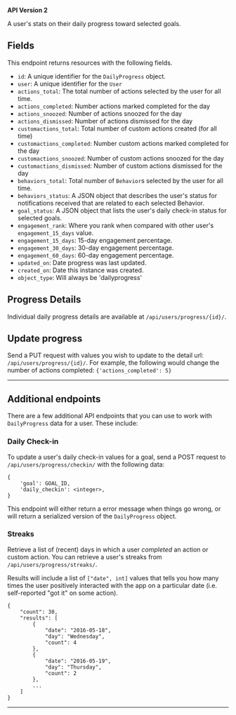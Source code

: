 
**API Version 2**

A user's stats on their daily progress toward selected goals.

## Fields

This endpoint returns resources with the following fields.


* `id`: A unique identifier for the `DailyProgress` object.
* `user`: A unique identifier for the `User`
* `actions_total`: The total number of actions selected by the user for all time.
* `actions_completed`: Number actions marked completed for the day
* `actions_snoozed`: Number of actions snoozed for the day
* `actions_dismissed`:  Number of actions dismissed for the day
* `customactions_total`: Total number of custom actions created (for all time)
* `customactions_completed`: Number custom actions marked completed for the day
* `customactions_snoozed`: Number of custom actions snoozed for the day
* `customactions_dismissed`:  Number of custom actions dismissed for the day
* `behaviors_total`: Total number of `Behavior`s selected by the user for all time.
* `behaviors_status`: A JSON object that describes the user's status for
  notifications received that are related to each selected Behavior.
* `goal_status`: A JSON object that lists the user's daily check-in status
  for selected goals.
* `engagement_rank`: Where you rank when compared with other user's
  `engagement_15_days` value.
* `engagement_15_days`: 15-day engagement percentage.
* `engagement_30_days`: 30-day engagement percentage.
* `engagement_60_days`: 60-day engagement percentage.
* `updated_on`: Date progress was last updated.
* `created_on`: Date this instance was created.
* `object_type`: Will always be 'dailyprogress'

## Progress Details

Individual daily progress details are available at `/api/users/progress/{id}/`.

## Update progress

Send a PUT request with values you wish to update to the detail url:
`/api/users/progress/{id}/`. For example, the following would change the
number of actions completed: `{'actions_completed': 5}`


----

## Additional endpoints

There are a few additional API endpoints that you can use to work with
`DailyProgress` data for a user. These include:


### Daily Check-in

To update a user's daily check-in values for a goal, send a POST request
to `/api/users/progress/checkin/` with the following data:

    {
        'goal': GOAL_ID,
        'daily_checkin': <integer>,
    }

This endpoint will either return a error message when things go wrong, or
will return a serialized version of the `DailyProgress` object.

### Streaks

Retrieve a list of (recent) days in which a user _completed_ an action or
custom action. You can retrieve a user's streaks from `/api/users/progress/streaks/`.

Results will include a list of `["date", int]` values that tells you how many
times the user positively interacted with the app on a particular date (i.e.
self-reported "got it" on some action).

    {
        "count": 30,
        "results": [
            {
                "date": "2016-05-18",
                "day": "Wednesday",
                "count": 4
            },
            {
                "date": "2016-05-19",
                "day": "Thursday",
                "count": 2
            },
            ...
        ]
    }


----

